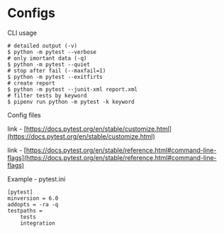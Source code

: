 # Configs

CLI usage

```
# detailed output (-v)
$ python -m pytest --verbose
# only imortant data (-q)
$ python -m pytest --quiet
# stop after fail (--maxfail=1)
$ python -m pytest --exitfirts
# create report
$ python -m pytest --junit-xml report.xml
# filter tests by keyword
$ pipenv run python -m pytest -k keyword
```

Config files

link -  [https://docs.pytest.org/en/stable/customize.html](https://docs.pytest.org/en/stable/customize.html)

link - [https://docs.pytest.org/en/stable/reference.html#command-line-flags](https://docs.pytest.org/en/stable/reference.html#command-line-flags)

Example - pytest.ini&#x20;

```
[pytest]
minversion = 6.0
addopts = -ra -q
testpaths =
    tests
    integration
```
